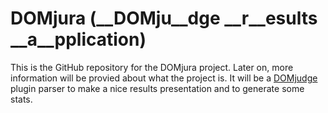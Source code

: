 DOMjura (__DOMju__dge __r__esults __a__pplication)
==================================================

This is the GitHub repository for the DOMjura project. Later on, more information will be provied about what the project is.
It will be a [DOMjudge](http://domjudge.sourceforge.net/) plugin parser to make a nice results presentation and to generate some stats.
